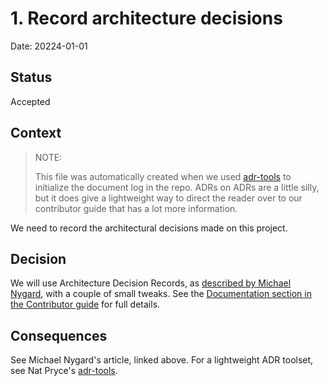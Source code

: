 # 1. Record architecture decisions

Date: 20224-01-01

## Status

Accepted

## Context

> NOTE:
>
> This file was automatically created when we used [adr-tools](https://github.com/npryce/adr-tools) to initialize the document log in the repo. ADRs on ADRs are a little silly, but it does give a lightweight way to direct the reader over to our contributor guide that has a lot more information.

We need to record the architectural decisions made on this project.

## Decision

We will use Architecture Decision Records, as [described by Michael Nygard](http://thinkrelevance.com/blog/2011/11/15/documenting-architecture-decisions), with a couple of small tweaks. See the [Documentation section in the Contributor guide](../CONTRIBUTING.md#documentation) for full details.

## Consequences

See Michael Nygard's article, linked above. For a lightweight ADR toolset, see Nat Pryce's [adr-tools](https://github.com/npryce/adr-tools).